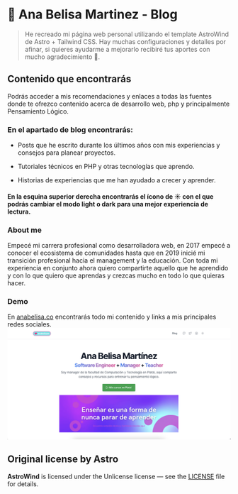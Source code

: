 # 💖 Ana Belisa Martinez - Blog 

> He recreado mi página web personal utilizando el template AstroWind de Astro + Tailwind CSS.
> Hay muchas configuraciones y detalles por afinar, si quieres ayudarme a mejorarlo recibiré tus aportes con mucho agradecimiento 💜.

## Contenido que encontrarás
Podrás acceder a mis recomendaciones y enlaces a todas las fuentes donde te ofrezco contenido acerca de desarrollo web, php y principalmente Pensamiento Lógico.

### En el apartado de **blog** encontrarás:

- Posts que he escrito durante los últimos años con mis experiencias y consejos para planear proyectos.

- Tutoriales técnicos en PHP y otras tecnologías que aprendo.

- Historias de experiencias que me han ayudado a crecer y aprender.

#### En la esquina superior derecha encontrarás el ícono de ☀ con el que podrás cambiar el modo light o dark para una mejor experiencia de lectura.

### About me
Empecé mi carrera profesional como desarrolladora web, en 2017 empecé a conocer el ecosistema de comunidades hasta que en 2019 inicié mi transición profesional hacia el management y la educación. Con toda mi experiencia en conjunto ahora quiero compartirte aquello que he aprendido y con lo que quiero que aprendas y crezcas mucho en todo lo que quieras hacer.

### Demo
En [anabelisa.co](https://anabelisa.co/) encontrarás todo mi contenido y links a mis principales redes sociales.
<img src="./view.png" alt="anabelisa.co Screenshot">

## Original license by Astro

**AstroWind** is licensed under the Unlicense license — see the [LICENSE](https://github.com/onwidget/astrowind/blob/main/LICENSE.md) file for details.
